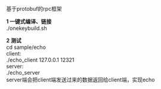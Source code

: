 基于protobuf的rpc框架

**1 一键式编译、链接**  
./onekeybuild.sh

**2 测试**  
cd sample/echo  
client:  
./echo_client 127.0.0.1 12321  
server:  
./echo_server  
server端会把client端发送过来的数据返回给client端，实现echo  
